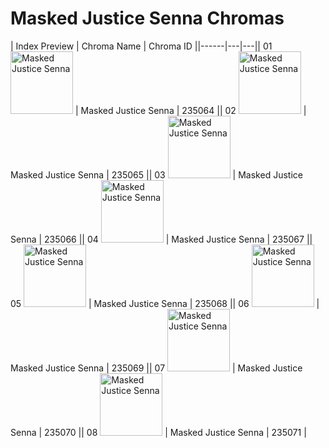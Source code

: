 # Masked Justice Senna Chromas

| Index  Preview | Chroma Name | Chroma ID ||------|---|---|| 01  <img src='https://raw.communitydragon.org/latest/plugins/rcp-be-lol-game-data/global/default/v1/champion-chroma-images/235/235064.png' alt='Masked Justice Senna' width='100'> | Masked Justice Senna | 235064 || 02  <img src='https://raw.communitydragon.org/latest/plugins/rcp-be-lol-game-data/global/default/v1/champion-chroma-images/235/235065.png' alt='Masked Justice Senna' width='100'> | Masked Justice Senna | 235065 || 03  <img src='https://raw.communitydragon.org/latest/plugins/rcp-be-lol-game-data/global/default/v1/champion-chroma-images/235/235066.png' alt='Masked Justice Senna' width='100'> | Masked Justice Senna | 235066 || 04  <img src='https://raw.communitydragon.org/latest/plugins/rcp-be-lol-game-data/global/default/v1/champion-chroma-images/235/235067.png' alt='Masked Justice Senna' width='100'> | Masked Justice Senna | 235067 || 05  <img src='https://raw.communitydragon.org/latest/plugins/rcp-be-lol-game-data/global/default/v1/champion-chroma-images/235/235068.png' alt='Masked Justice Senna' width='100'> | Masked Justice Senna | 235068 || 06  <img src='https://raw.communitydragon.org/latest/plugins/rcp-be-lol-game-data/global/default/v1/champion-chroma-images/235/235069.png' alt='Masked Justice Senna' width='100'> | Masked Justice Senna | 235069 || 07  <img src='https://raw.communitydragon.org/latest/plugins/rcp-be-lol-game-data/global/default/v1/champion-chroma-images/235/235070.png' alt='Masked Justice Senna' width='100'> | Masked Justice Senna | 235070 || 08  <img src='https://raw.communitydragon.org/latest/plugins/rcp-be-lol-game-data/global/default/v1/champion-chroma-images/235/235071.png' alt='Masked Justice Senna' width='100'> | Masked Justice Senna | 235071 |